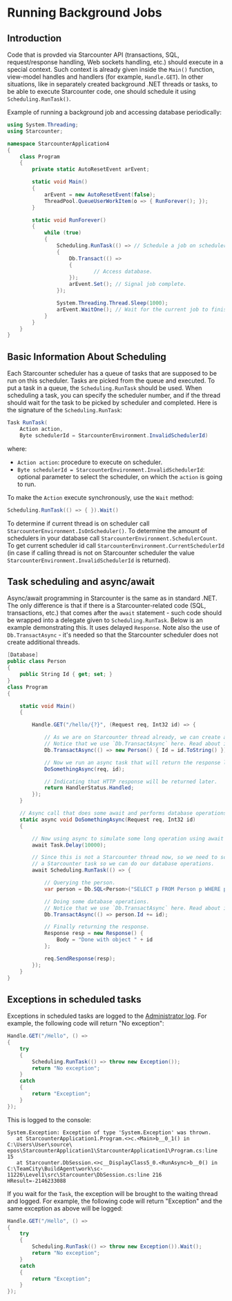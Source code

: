 # Running Background Jobs
 
## Introduction

Code that is provded via Starcounter API (transactions, SQL, request/response handling, Web sockets handling, etc.) should execute in a special context. Such context is already given inside the `Main()` function, view-model handles and handlers (for example, `Handle.GET`). In other situations, like in separately created background .NET threads or tasks, to be able to execute Starcounter code, one should schedule it using `Scheduling.RunTask()`.

Example of running a background job and accessing database periodically:

```csharp
using System.Threading;
using Starcounter;

namespace StarcounterApplication4
{
    class Program
    {
        private static AutoResetEvent arEvent;

        static void Main()
        {
            arEvent = new AutoResetEvent(false);
            ThreadPool.QueueUserWorkItem(o => { RunForever(); });
        }

        static void RunForever()
        {
            while (true)
            {
                Scheduling.RunTask(() => // Schedule a job on scheduler 0
                {
                    Db.Transact(() =>
                    {
                            // Access database.
                    });
                    arEvent.Set(); // Signal job complete.
                });

                System.Threading.Thread.Sleep(1000);
                arEvent.WaitOne(); // Wait for the current job to finish
            }
        }
    }
}
```

## Basic Information About Scheduling

Each Starcounter scheduler has a queue of tasks that are supposed to be run on this scheduler. Tasks are picked from the queue and executed. To put a task in a queue, the `Scheduling.RunTask` should be used. When scheduling a task, you can specify the scheduler number, and if the thread should wait for the task to be picked by scheduler and completed. Here is the signature of the `Scheduling.RunTask`:

```csharp
Task RunTask(
    Action action,
    Byte schedulerId = StarcounterEnvironment.InvalidSchedulerId)
```

where:

* `Action action`: procedure to execute on scheduler.
* `Byte schedulerId = StarcounterEnvironment.InvalidSchedulerId`: optional parameter to select the scheduler, on which the `action` is going to run.

To make the `Action` execute synchronously, use the `Wait` method:

```csharp
Scheduling.RunTask(() => { }).Wait()
```

To determine if current thread is on scheduler call `StarcounterEnvironment.IsOnScheduler()`. To determine the amount of schedulers in your database call `StarcounterEnvironment.SchedulerCount`. To get current scheduler id call `StarcounterEnvironment.CurrentSchedulerId` \(in case if calling thread is not on Starcounter scheduler the value `StarcounterEnvironment.InvalidSchedulerId` is returned\).

## Task scheduling and async/await

Async/await programming in Starcounter is the same as in standard .NET. The only difference is that if there is a Starcounter-related code (SQL, transactions, etc.) that comes after the `await` statement - such code should be wrapped into a delegate given to `Scheduling.RunTask`. Below is an example demonstrating this. It uses delayed `Response`. Note also the use of `Db.TransactAsync` - it's needed so that the Starcounter scheduler does not create additional threads.

```csharp
[Database]
public class Person
{
    public String Id { get; set; }
}
class Program
{

    static void Main()
    {

        Handle.GET("/hello/{?}", (Request req, Int32 id) => {

            // As we are on Starcounter thread already, we can create a database object.
            // Notice that we use `Db.TransactAsync` here. Read about it in a separate article.
            Db.TransactAsync(() => new Person() { Id = id.ToString() });

            // Now we run an async task that will return the response later.
            DoSomethingAsync(req, id);

            // Indicating that HTTP response will be returned later.
            return HandlerStatus.Handled;
        });
    }

    // Async call that does some await and performs database operations after.
    static async void DoSomethingAsync(Request req, Int32 id)
    {

        // Now using async to simulate some long operation using await statement.
        await Task.Delay(10000);

        // Since this is not a Starcounter thread now, so we need to schedule
        // a Starcounter task so we can do our database operations.
        await Scheduling.RunTask(() => {

            // Querying the person.
            var person = Db.SQL<Person>("SELECT p FROM Person p WHERE p.Id = ?", id.ToString()).FirstOrDefault();

            // Doing some database operations.
            // Notice that we use `Db.TransactAsync` here. Read about it in a separate article.
            Db.TransactAsync(() => person.Id += id);

            // Finally returning the response.
            Response resp = new Response() {
                Body = "Done with object " + id
            };

            req.SendResponse(resp);
        });
    }
}
```

## Exceptions in scheduled tasks

Exceptions in scheduled tasks are logged to the [Administrator log](../working-with-starcounter/administrator-web-ui.md#log). For example, the following code will return "No exception":

```csharp
Handle.GET("/Hello", () =>
{
    try
    {
        Scheduling.RunTask(() => throw new Exception());
        return "No exception";
    }
    catch
    {
        return "Exception";
    }
});
```

This is logged to the console:

```text
System.Exception: Exception of type 'System.Exception' was thrown.
   at StarcounterApplication1.Program.<>c.<Main>b__0_1() in C:\Users\User\source\
epos\StarcounterApplication1\StarcounterApplication1\Program.cs:line 15
   at Starcounter.DbSession.<>c__DisplayClass5_0.<RunAsync>b__0() in C:\TeamCity\BuildAgent\work\sc-11226\Level1\src\Starcounter\DbSession.cs:line 216
HResult=-2146233088
```

If you wait for the `Task`, the exception will be brought to the waiting thread and logged. For example, the following code will return "Exception" and the same exception as above will be logged:

```csharp
Handle.GET("/Hello", () =>
{
    try
    {
        Scheduling.RunTask(() => throw new Exception()).Wait();
        return "No exception";
    }
    catch
    {
        return "Exception";
    }
});
```

